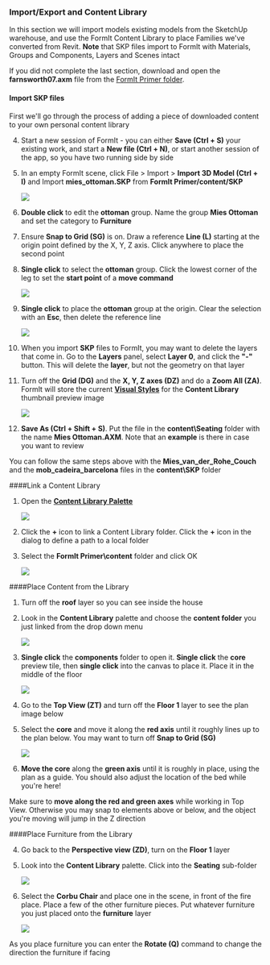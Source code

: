 ### Import/Export and Content Library
In this section we will import models existing models from the SketchUp warehouse, and use the FormIt Content Library to place Families we've converted from Revit. **Note** that SKP files import to FormIt with Materials, Groups and Components, Layers and Scenes intact

If you did not complete the last section, download and open the **farnsworth07.axm** file from the [FormIt Primer folder](https://autodesk.app.box.com/s/thavswirrbflit27rbqzl26ljj7fu1uv/1/9025446442).

#### Import SKP files
First we'll go through the process of adding a piece of downloaded content to your own personal content library

4. Start a new session of FormIt - you can either **Save (Ctrl + S)** your existing work, and start a **New file (Ctrl + N)**, or start another session of the app, so you have two running side by side

5. In an empty FormIt scene, click File &gt; Import &gt; **Import 3D Model (Ctrl + I)** and Import **mies\_ottoman.SKP** from **FormIt Primer/content/SKP**

     ![](./images/6d0397d3-3c97-46cd-90f9-878c34e90195.png)

5. **Double click** to edit the **ottoman** group. Name the group **Mies Ottoman** and set the category to **Furniture**

6. Ensure **Snap to Grid (SG)** is on. Draw a reference **Line (L)** starting at the origin point defined by the X, Y, Z axis. Click anywhere to place the second point

7. **Single click** to select the **ottoman** group. Click the lowest corner of the leg to set the **start point** of a **move command** 

     ![](./images/6d0397d3-3c97-46cd-90f9-878c34e90195_2.png)
     
7. **Single click** to place the **ottoman** group at the origin. Clear the selection with an **Esc**, then delete the reference line  

     ![](./images/6d0397d3-3c97-46cd-90f9-878c34e90195_3.png)

7. When you import **SKP** files to FormIt, you may want to delete the layers that come in. Go to the **Layers** panel, select **Layer 0**, and click the **"-"** button. This will delete the **layer**, but not the geometry on that layer  

7. Turn off the **Grid (DG)** and the **X, Y, Z axes (DZ)** and do a **Zoom All (ZA)**. FormIt will store the current [**Visual Styles**](/Building-the-Farnsworth-House/Visual-Settings.md) for the **Content Library** thumbnail preview image

     ![](./images/6d0397d3-3c97-46cd-90f9-878c34e90195_4.png)

8. **Save As (Ctrl + Shift + S)**. Put the file in the **content\Seating** folder with the name **Mies Ottoman.AXM**. Note that an **example** is there in case you want to review

You can follow the same steps above with the **Mies_van_der_Rohe_Couch** and the **mob_cadeira_barcelona** files in the **content\SKP** folder

####Link a Content Library

1. Open the [**Content Library Palette**](../formit-introduction/tool-bars.md)

     ![](./images/ContentLibrary.png)

2. Click the **+** icon to link a Content Library folder. Click the **+** icon in the dialog to define a path to a local folder 

3. Select the **FormIt Primer\content** folder and click OK

     ![](./images/15e16abd-9b7a-4762-9364-0f31e81ded8a.png)

####Place Content from the Library

1. Turn off the **roof** layer so you can see inside the house

3. Look in the **Content Library** palette and choose the **content folder** you just linked from the drop down menu

     ![](./images/627dd398-eefa-4407-842f-e42c2e4350f1.png)

1. **Single click** the **components** folder to open it. **Single click** the **core** preview tile, then **single click** into the canvas to place it. Place it in the middle of the floor

     ![](./images/UpperTerraceSketch_29.png)

2. Go to the **Top View (ZT)** and turn off the **Floor 1** layer to see the plan image below

3. Select the **core** and move it along the **red axis** until it roughly lines up to the plan below. You may want to turn off **Snap to Grid (SG)** 

     ![](./images/UpperTerraceSketch_30.png)

3. **Move the core** along the **green axis** until it is roughly in place, using the plan as a guide. You should also adjust the location of the bed while you're here!

Make sure to **move along the red and green axes** while working in Top View. Otherwise you may snap to elements above or below, and the object you're moving will jump in the Z direction

####Place Furniture from the Library

4. Go back to the **Perspective view (ZD)**, turn on the **Floor 1** layer 

5. Look into the **Content Library** palette. Click into the **Seating** sub-folder

     ![](./images/1f193941-4bf0-4394-8316-e5a103fa8949.png)

5. Select the **Corbu Chair** and place one in the scene, in front of the fire place. Place a few of the other furniture pieces. Put whatever furniture you just placed onto the **furniture** layer
  
     ![](./images/UpperTerraceSketch_31.png)
     
As you place furniture you can enter the **Rotate (Q)** command to change the direction the furniture if facing
     